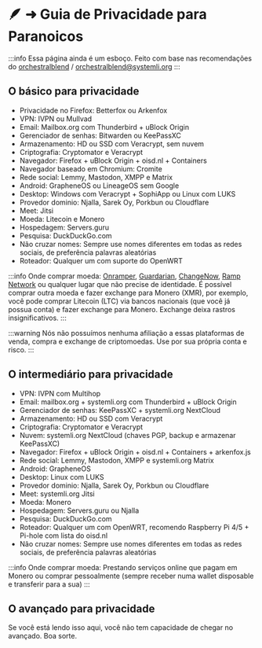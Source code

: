 # 🪶 ➜ Guia de Privacidade para Paranoicos

:::info 
Essa página ainda é um esboço. Feito com base nas recomendações do [orchestralblend](https://github.com/orchestralblend) / [orchestralblend@systemli.org](mailto:orchestralblend@systemli.org)
:::

## O básico para privacidade

- Privacidade no Firefox: Betterfox ou Arkenfox
- VPN: IVPN ou Mullvad
- Email: Mailbox.org com Thunderbird + uBlock Origin
- Gerenciador de senhas: Bitwarden ou KeePassXC
- Armazenamento: HD ou SSD com Veracrypt, sem nuvem
- Criptografia: Cryptomator e Veracrypt
- Navegador: Firefox + uBlock Origin + oisd.nl + Containers
- Navegador baseado em Chromium: Cromite
- Rede social: Lemmy, Mastodon, XMPP e Matrix
- Android: GrapheneOS ou LineageOS sem Google
- Desktop: Windows com Veracrypt + SophiApp ou Linux com LUKS
- Provedor dominio: Njalla, Sarek Oy, Porkbun ou Cloudflare
- Meet: Jitsi
- Moeda: Litecoin e Monero
- Hospedagem: Servers.guru
- Pesquisa: DuckDuckGo.com
- Não cruzar nomes: Sempre use nomes diferentes em todas as redes sociais, de preferência palavras aleatórias
- Roteador: Qualquer um com suporte do OpenWRT

:::info 
Onde comprar moeda: [Onramper](https://cakewallet.com/), [Guardarian](https://guardarian.com/), [ChangeNow](https://changenow.io/), [Ramp Network](https://ramp.network/) ou qualquer lugar que não precise de identidade.
É possível  comprar outra moeda e fazer exchange para Monero (XMR), por exemplo, você pode comprar Litecoin (LTC) via bancos nacionais (que você já possua conta) e fazer exchange para Monero. Exchange deixa rastros insignificativos.
:::

:::warning 
Nós não possuímos nenhuma afiliação a essas plataformas de venda, compra e exchange de criptomoedas. Use por sua própria conta e risco.
:::

## O intermediário para privacidade

- VPN: IVPN com Multihop
- Email: mailbox.org + systemli.org com Thunderbird + uBlock Origin
- Gerenciador de senhas: KeePassXC + systemli.org NextCloud
- Armazenamento: HD ou SSD com Veracrypt
- Criptografia: Cryptomator e Veracrypt
- Nuvem: systemli.org NextCloud (chaves PGP, backup e armazenar KeePassXC)
- Navegador: Firefox + uBlock Origin + oisd.nl + Containers + arkenfox.js
- Rede social: Lemmy, Mastodon, XMPP e systemli.org Matrix
- Android: GrapheneOS
- Desktop: Linux com LUKS
- Provedor dominio: Njalla, Sarek Oy, Porkbun ou Cloudflare
- Meet: systemli.org Jitsi
- Moeda: Monero
- Hospedagem: Servers.guru ou Njalla
- Pesquisa: DuckDuckGo.com
- Roteador: Qualquer um com OpenWRT, recomendo Raspberry Pi 4/5 + Pi-hole com lista do oisd.nl
- Não cruzar nomes: Sempre use nomes diferentes em todas as redes sociais, de preferência palavras aleatórias

:::info
Onde comprar moeda: Prestando serviços online que pagam em Monero ou comprar pessoalmente (sempre receber numa wallet disposable e transferir para a sua)
:::

## O avançado para privacidade

Se você está lendo isso aqui, você não tem capacidade de chegar no avançado. Boa sorte.
